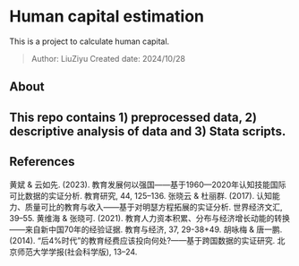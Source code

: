 # Human capital estimation
This is a project to calculate human capital.

> Author: LiuZiyu
> Created date: 2024/10/28

## About 
This repo contains 1) preprocessed data, 2) descriptive analysis of data and 3) Stata scripts. 
---
## References
黄斌 & 云如先. (2023). 教育发展何以强国——基于1960—2020年认知技能国际可比数据的实证分析. 教育研究, 44, 125–136.
张晓云 & 杜丽群. (2017). 认知能力、质量可比的教育与收入——基于对明瑟方程拓展的实证分析. 世界经济文汇, 39–55.
黄维海 & 张晓可. (2021). 教育人力资本积累、分布与经济增长动能的转换——来自新中国70年的经验证据. 教育与经济, 37, 29-38+49.
胡咏梅 & 唐一鹏. (2014). “后4%时代”的教育经费应该投向何处?——基于跨国数据的实证研究. 北京师范大学学报(社会科学版), 13–24.
 
